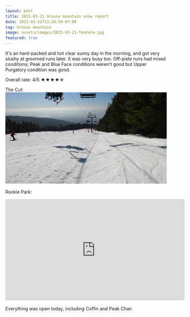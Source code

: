 ```yaml
---
layout: post
title: 2023-03-21 Grouse mountain snow report
date: 2023-03-21T13:20:59-07:00
tag: Grouse mountain
image: assets/images/2023-03-21-feature.jpg
featured: true
---
```

It's an hard-packed and hot clear sunny day in the morning, and got very slushy at groomed runs later. It was very busy too.
Off-piste runs had mixed conditions; Peak and Blue Face conditions weren't good but Upper Purgatory condition was good.

Overall rate: 4/5 ★★★★☆

The Cut:
![](/assets/images/2023-03-22-vlcsnap-2023-03-22-14h03m51s533.jpg)

Rookie Park:
<iframe width="560" height="315" src="https://www.youtube.com/embed/i2YVvDPtnGE" title="YouTube video player" frameborder="0" allow="accelerometer; autoplay; clipboard-write; encrypted-media; gyroscope; picture-in-picture; web-share" allowfullscreen></iframe>

Everything was open today, including Coffin and Peak Chair.
